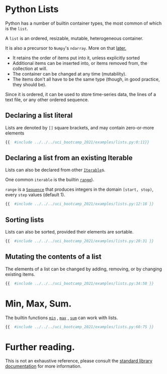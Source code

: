 # Python Lists

Python has a number of builtin container types, the most common of which is the `list`.

A `list` is an ordered, resizable, mutable, heterogeneous container.

It is also a precursor to `Numpy`'s `ndarray`. More on that [later.](../the_ndarray.md)

- It retains the order of items put into it, unless explicitly sorted
- Additional items can be inserted into, or items removed from, the collection at will.
- The container can be changed at any time (mutability).
- The items don't all have to be the same type (though, in good practice, they should be).

Since it is ordered, it can be used to store time-series data, the lines of a text file, or any other
ordered sequence.

## Declaring a list literal

Lists are denoted by `[]` square brackets, and may contain zero-or-more elements

```python
{{  #include ../../../uci_bootcamp_2021/examples/lists.py:0:11}}
```

## Declaring a list from an existing Iterable

Lists can also be declared from
other [`Iterable`](https://docs.python.org/3/library/collections.abc.html#collections.abc.Iterable)s.

One common `iterable` is the
builtin [`range`](https://docs.python.org/3/library/functions.html#func-range)).

`range` is a [`Sequence`](https://docs.python.org/3/library/stdtypes.html#typesseq) that produces
integers in the domain `[start, stop)`, every `step` values (default 1).

```python
{{  #include ../../../uci_bootcamp_2021/examples/lists.py:12:18 }}
```

## Sorting lists

Lists can also be sorted, provided their elements are sortable.

```python
{{  #include ../../../uci_bootcamp_2021/examples/lists.py:20:31 }}
```

## Mutating the contents of a list

The elements of a list can be changed by adding, removing, or by changing existing items.

```python
{{  #include ../../../uci_bootcamp_2021/examples/lists.py:34:58 }}
```

# Min, Max, Sum.

The builtin functions [`min`](https://docs.python.org/3/library/functions.html#min)
, [`max`](https://docs.python.org/3/library/functions.html#max)
, [`sum`](https://docs.python.org/3/library/functions.html#sum) can work with lists.

```python
{{  #include ../../../uci_bootcamp_2021/examples/lists.py:60:75 }}
```


# Further reading.

This is not an exhaustive reference, please consult
the [standard library documentation](https://docs.python.org/3.8/library/stdtypes.html#sequence-types-list-tuple-range)
for more information.
